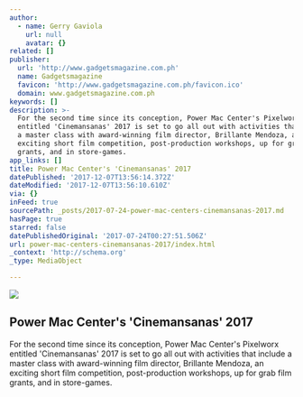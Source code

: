 ```yaml
---
author:
  - name: Gerry Gaviola
    url: null
    avatar: {}
related: []
publisher:
  url: 'http://www.gadgetsmagazine.com.ph'
  name: Gadgetsmagazine
  favicon: 'http://www.gadgetsmagazine.com.ph/favicon.ico'
  domain: www.gadgetsmagazine.com.ph
keywords: []
description: >-
  For the second time since its conception, Power Mac Center's Pixelworx
  entitled 'Cinemansanas' 2017 is set to go all out with activities that include
  a master class with award-winning film director, Brillante Mendoza, an
  exciting short film competition, post-production workshops, up for grab film
  grants, and in store-games.
app_links: []
title: Power Mac Center's 'Cinemansanas' 2017
datePublished: '2017-12-07T13:56:14.372Z'
dateModified: '2017-12-07T13:56:10.610Z'
via: {}
inFeed: true
sourcePath: _posts/2017-07-24-power-mac-centers-cinemansanas-2017.md
hasPage: true
starred: false
datePublishedOriginal: '2017-07-24T00:27:51.506Z'
url: power-mac-centers-cinemansanas-2017/index.html
_context: 'http://schema.org'
_type: MediaObject

---
```

<article style=""><img src="https://imgflo.herokuapp.com/graph/2b2431f8e7ba7b0/dadecdbebaeac9b6003ca4ba5a9f2ac0/croprotate.png?cropheight=1754&amp;cropwidth=1073&amp;degrees=0&amp;input=http%3A%2F%2Fwww.gadgetsmagazine.com.ph%2Fwp-content%2Fuploads%2F2017%2F07%2Fcinemansanas-a4-posters2.png&amp;x=86&amp;y=0" /><h1>Power Mac Center's 'Cinemansanas' 2017</h1><p>For the second time since its conception, Power Mac Center's Pixelworx entitled 'Cinemansanas' 2017 is set to go all out with activities that include a master class with award-winning film director, Brillante Mendoza, an exciting short film competition, post-production workshops, up for grab film grants, and in store-games.</p></article>